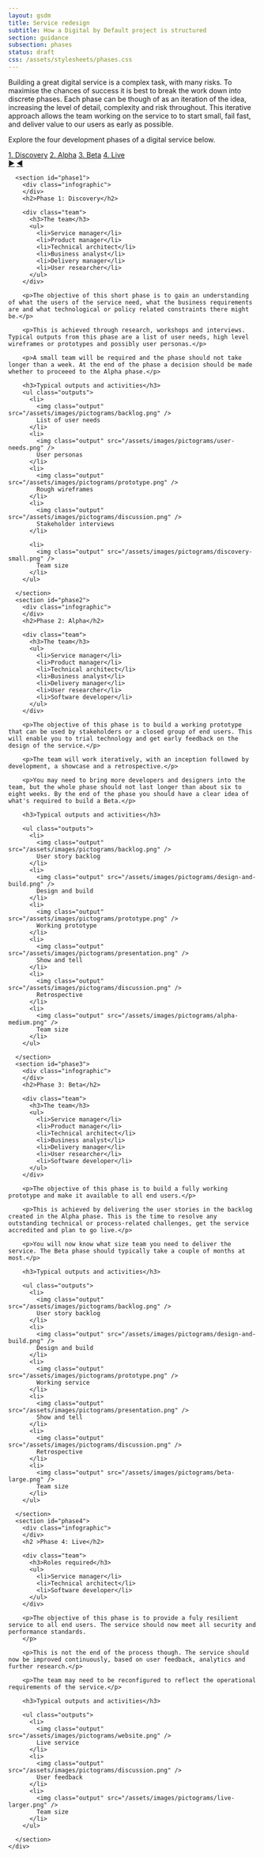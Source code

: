 ```yaml
---
layout: gsdm
title: Service redesign
subtitle: How a Digital by Default project is structured
section: guidance
subsection: phases
status: draft
css: /assets/stylesheets/phases.css
---
```


<script type="text/JavaScript">
$(document).ready(function (){
  $('#slider-nav a').click(function(){
    var integer = $(this).attr('rel');
    $('#myslide .wrapper').animate({left:-900*(parseInt(integer)-1)})
    $('#slider-nav a').each(function(){
      $(this).removeClass('active');
      if($(this).hasClass('nav-item-'+integer)){
        $(this).addClass('active')}
      });
      $('#myslide').attr('class', function(i, c) { return c.replace(/\bsection-\d+\b/g, 'section-'+integer); });
      return false;
  });
  // Next section arrow link
  $('.next-section').click(function(){
    var classes = $(this).parent().attr('class');
    var thisSection = classes.replace('slider section-', '');
    var nextSection = parseInt(thisSection) + 1;
    $('.nav-item-'+nextSection).click();
      return false;
  });
  // Previous section arrow link
  $('.prev-section').click(function(){
    var classes = $(this).parent().attr('class');
    var thisSection = classes.replace('slider section-', '');
    var nextSection = parseInt(thisSection) - 1;
    $('.nav-item-'+nextSection).click();
      return false;
  });
});
</script>


Building a great digital service is a complex task, with many risks. To maximise the chances of success it is best to break the work down into discrete phases. Each phase can be though of as an iteration of the idea, increasing the level of detail, complexity and risk throughout. This iterative approach allows the team working on the service to  to start small, fail fast, and deliver value to our users as early as possible.

Explore the four development phases of a digital service below.

  <div id="slider-nav" class="slider-nav">
     <a class="nav-item-1 active" rel="1" href="#phase1">1. Discovery</a>
     <a class="nav-item-2" rel="2" href="#phase2">2. Alpha</a>
     <a class="nav-item-3" rel="3" href="#phase3">3. Beta</a>
     <a class="nav-item-4" rel="4" href="#phase4">4. Live</a>
  </div>
 
  <div id="myslide" class="slider section-1">
    <a class="next-section" href="#" title="Go to next phase"><span>▶</span></a>
    <a class="prev-section" href="#" title="Go to previous phase"><span>◀</span></a>
    <div class="wrapper">

      <section id="phase1">
        <div class="infographic">
        </div>
        <h2>Phase 1: Discovery</h2>

        <div class="team">
          <h3>The team</h3>
          <ul>
            <li>Service manager</li>
            <li>Product manager</li>
            <li>Technical architect</li>
            <li>Business analyst</li>
            <li>Delivery manager</li>
            <li>User researcher</li>
          </ul>
        </div>

        <p>The objective of this short phase is to gain an understanding of what the users of the service need, what the business requirements are and what technological or policy related constraints there might be.</p>

        <p>This is achieved through research, workshops and interviews. Typical outputs from this phase are a list of user needs, high level wireframes or prototypes and possibly user personas.</p>

        <p>A small team will be required and the phase should not take longer than a week. At the end of the phase a decision should be made whether to proceeed to the Alpha phase.</p>

        <h3>Typical outputs and activities</h3>
        <ul class="outputs">
          <li>
            <img class="output" src="/assets/images/pictograms/backlog.png" />
            List of user needs
          </li>
          <li>
            <img class="output" src="/assets/images/pictograms/user-needs.png" />
            User personas
          </li>
          <li>
            <img class="output" src="/assets/images/pictograms/prototype.png" />
            Rough wireframes
          </li>
          <li>
            <img class="output" src="/assets/images/pictograms/discussion.png" />
            Stakeholder interviews
          </li>

          <li>
            <img class="output" src="/assets/images/pictograms/discovery-small.png" />
            Team size
          </li>
        </ul>

      </section>
      <section id="phase2">
        <div class="infographic">
        </div>
        <h2>Phase 2: Alpha</h2>

        <div class="team">
          <h3>The team</h3>
          <ul>
            <li>Service manager</li>
            <li>Product manager</li>
            <li>Technical architect</li>
            <li>Business analyst</li>
            <li>Delivery manager</li>
            <li>User researcher</li>
            <li>Software developer</li>
          </ul>
        </div>

        <p>The objective of this phase is to build a working prototype that can be used by stakeholders or a closed group of end users. This will enable you to trial technology and get early feedback on the design of the service.</p>

        <p>The team will work iteratively, with an inception followed by development, a showcase and a retrospective.</p>

        <p>You may need to bring more developers and designers into the team, but the whole phase should not last longer than about six to eight weeks. By the end of the phase you should have a clear idea of what's required to build a Beta.</p>

        <h3>Typical outputs and activities</h3>

        <ul class="outputs">
          <li>
            <img class="output" src="/assets/images/pictograms/backlog.png" />
            User story backlog
          </li>
          <li>
            <img class="output" src="/assets/images/pictograms/design-and-build.png" />
            Design and build
          </li>
          <li>
            <img class="output" src="/assets/images/pictograms/prototype.png" />
            Working prototype
          </li>
          <li>
            <img class="output" src="/assets/images/pictograms/presentation.png" />
            Show and tell
          </li>
          <li>
            <img class="output" src="/assets/images/pictograms/discussion.png" />
            Retrospective
          </li>
          <li>
            <img class="output" src="/assets/images/pictograms/alpha-medium.png" />
            Team size
          </li>
        </ul>

      </section>
      <section id="phase3">
        <div class="infographic">
        </div>
        <h2>Phase 3: Beta</h2>

        <div class="team">
          <h3>The team</h3>
          <ul>
            <li>Service manager</li>
            <li>Product manager</li>
            <li>Technical architect</li>
            <li>Business analyst</li>
            <li>Delivery manager</li>
            <li>User researcher</li>
            <li>Software developer</li>
          </ul>
        </div>

        <p>The objective of this phase is to build a fully working prototype and make it available to all end users.</p>

        <p>This is achieved by delivering the user stories in the backlog created in the Alpha phase. This is the time to resolve any outstanding technical or process-related challenges, get the service accredited and plan to go live.</p>

        <p>You will now know what size team you need to deliver the service. The Beta phase should typically take a couple of months at most.</p>

        <h3>Typical outputs and activities</h3>

        <ul class="outputs">
          <li>
            <img class="output" src="/assets/images/pictograms/backlog.png" />
            User story backlog
          </li>
          <li>
            <img class="output" src="/assets/images/pictograms/design-and-build.png" />
            Design and build
          </li>
          <li>
            <img class="output" src="/assets/images/pictograms/prototype.png" />
            Working service
          </li>
          <li>
            <img class="output" src="/assets/images/pictograms/presentation.png" />
            Show and tell
          </li>
          <li>
            <img class="output" src="/assets/images/pictograms/discussion.png" />
            Retrospective
          </li>
          <li>
            <img class="output" src="/assets/images/pictograms/beta-large.png" />
            Team size
          </li>
        </ul>

      </section>
      <section id="phase4">
        <div class="infographic">
        </div>
        <h2 >Phase 4: Live</h2>

        <div class="team">
          <h3>Roles required</h3>
          <ul>
            <li>Service manager</li>
            <li>Technical architect</li>
            <li>Software developer</li>
          </ul>
        </div>

        <p>The objective of this phase is to provide a fuly resilient service to all end users. The service should now meet all security and performance standards.
        </p>

        <p>This is not the end of the process though. The service should now be improved continuously, based on user feedback, analytics and further research.</p>

        <p>The team may need to be reconfigured to reflect the operational requirements of the service.</p>

        <h3>Typical outputs and activities</h3>

        <ul class="outputs">
          <li>
            <img class="output" src="/assets/images/pictograms/website.png" />
            Live service
          </li>
          <li>
            <img class="output" src="/assets/images/pictograms/discussion.png" />
            User feedback
          </li>
          <li>
            <img class="output" src="/assets/images/pictograms/live-larger.png" />
            Team size
          </li>
        </ul>

      </section>
    </div>
  </div>



  

<!--

#Structure of a Digital by Default project

Citizens increasingly web savvy, more demanding.

Industry has evolved techniques for digital delivery in web environments.

Digital by Default approach based on industry best practice.

Building a great digital service is a complex task, with many risks. To maximise the chances of success it is best to break this work down into discrete phases. 

Each phase can be though of as an iteration of the idea, increasing the level of detail, complexity and risk throughout.

Great digital services are ones that have evolved rapidly & in the open, with that evolution directed by evidence based on real user feedback.

This iterative approach allows the team working on the service to  to start small, fail fast, and deliver value to our users as early as possible.

Approach designed to provide rapid feedback, openness.

Progression between phases, delivering value early & taking on complexity & risk as capability matures.


* [Discovery phase](/guides-and-toolkits/phases/discovery.html)
* [Alpha phase](/guides-and-toolkits/phases/alpha.html)
* [Public beta phase](/guides-and-toolkits/phases/beta.html)
* [Live phase](/guides-and-toolkits/phases/live.html)
* [Iteration, improvement and operations](/guides-and-toolkits/phases/operational.html)
* [Decommisioning phase](/guides-and-toolkits/phases/decommisioning.html)

-->